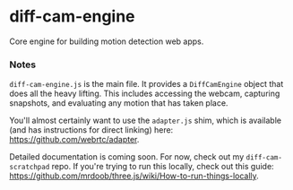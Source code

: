 # diff-cam-engine

Core engine for building motion detection web apps.

### Notes

`diff-cam-engine.js` is the main file. It provides a `DiffCamEngine` object that does all the heavy lifting. This includes accessing the webcam, capturing snapshots, and evaluating any motion that has taken place.

You'll almost certainly want to use the `adapter.js` shim, which is available (and has instructions for direct linking) here: https://github.com/webrtc/adapter.

Detailed documentation is coming soon. For now, check out my `diff-cam-scratchpad` repo. If you're trying to run this locally, check out this guide: https://github.com/mrdoob/three.js/wiki/How-to-run-things-locally.
